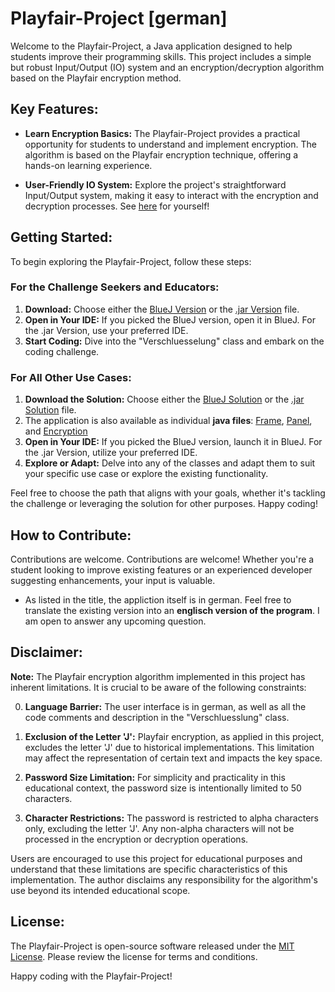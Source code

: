 # Playfair-Project [german] #
Welcome to the Playfair-Project, a Java application designed to help students improve their programming skills. This project includes a simple but robust Input/Output (IO) system and an encryption/decryption algorithm based on the Playfair encryption method.

## Key Features: ##
* **Learn Encryption Basics:**  The Playfair-Project provides a practical opportunity for students to understand and implement encryption. The algorithm is based on the Playfair encryption technique, offering a hands-on learning experience.

* **User-Friendly IO System:** Explore the project's straightforward Input/Output system, making it easy to interact with the encryption and decryption processes. See [here](https://github.com/Sebastian-Sonne/playfair-project/blob/main/UI%20outline.png) for yourself!

## Getting Started: ##

To begin exploring the Playfair-Project, follow these steps:

### For the Challenge Seekers and Educators: ###

1. **Download:** Choose either the [BlueJ Version](https://github.com/Sebastian-Sonne/playfair-project/blob/main/Playfair%20Encryption%20-%20BLUEJ%20Version.zip) or the [.jar Version](https://github.com/Sebastian-Sonne/playfair-project/blob/main/Playfair%20Encryption.jar) file.
2. **Open in Your IDE:** If you picked the BlueJ version, open it in BlueJ. For the .jar Version, use your preferred IDE.
3. **Start Coding:** Dive into the "Verschluesselung" class and embark on the coding challenge.

### For All Other Use Cases: ###

1. **Download the Solution:** Choose either the [BlueJ Solution](https://github.com/Sebastian-Sonne/playfair-project/blob/main/Playfair%20Encryption%20Solution%20-%20BLUEJ%20Version.zip) or the [.jar Solution](https://github.com/Sebastian-Sonne/playfair-project/blob/main/Playfair%20Encryption%20Solution.jar) file.
1. The application is also available as individual **java files**: [Frame](https://github.com/Sebastian-Sonne/playfair-project/blob/main/Frame.java), [Panel](https://github.com/Sebastian-Sonne/playfair-project/blob/main/Panel.java), and [Encryption](https://github.com/Sebastian-Sonne/playfair-project/blob/main/Verschluesselung.java)
2. **Open in Your IDE:** If you picked the BlueJ version, launch it in BlueJ. For the .jar Version, utilize your preferred IDE.
3. **Explore or Adapt:** Delve into any of the classes and adapt them to suit your specific use case or explore the existing functionality.


Feel free to choose the path that aligns with your goals, whether it's tackling the challenge or leveraging the solution for other purposes. Happy coding!

## How to Contribute: ##
Contributions are welcome. Contributions are welcome! Whether you're a student looking to improve existing features or an experienced developer suggesting enhancements, your input is valuable.
* As listed in the title, the appliction itself is in german. Feel free to translate the existing version into an **englisch version of the program**. I am open to answer any upcoming question.
 
## Disclaimer: ##

**Note:** The Playfair encryption algorithm implemented in this project has inherent limitations. It is crucial to be aware of the following constraints:

0. **Language Barrier:** The user interface is in german, as well as all the code comments and description in the "Verschluesslung" class.

1. **Exclusion of the Letter 'J':** Playfair encryption, as applied in this project, excludes the letter 'J' due to historical implementations. This limitation may affect the representation of certain text and impacts the key space.

2. **Password Size Limitation:** For simplicity and practicality in this educational context, the password size is intentionally limited to 50 characters.

3. **Character Restrictions:** The password is restricted to alpha characters only, excluding the letter 'J'. Any non-alpha characters will not be processed in the encryption or decryption operations.

Users are encouraged to use this project for educational purposes and understand that these limitations are specific characteristics of this implementation. The author disclaims any responsibility for the algorithm's use beyond its intended educational scope.


## License: ##

The Playfair-Project is open-source software released under the [MIT License](LICENSE). Please review the license for terms and conditions.

Happy coding with the Playfair-Project!
